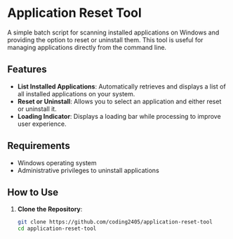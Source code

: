 # Application Reset Tool

A simple batch script for scanning installed applications on Windows and providing the option to reset or uninstall them. This tool is useful for managing applications directly from the command line.

## Features

- **List Installed Applications**: Automatically retrieves and displays a list of all installed applications on your system.
- **Reset or Uninstall**: Allows you to select an application and either reset or uninstall it.
- **Loading Indicator**: Displays a loading bar while processing to improve user experience.

## Requirements

- Windows operating system
- Administrative privileges to uninstall applications

## How to Use

1. **Clone the Repository**:
   ```bash
   git clone https://github.com/coding2405/application-reset-tool
   cd application-reset-tool
